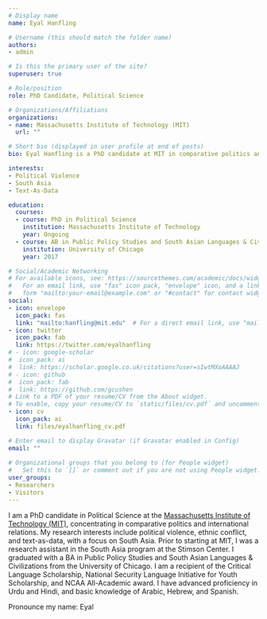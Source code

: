 ```yaml
---
# Display name
name: Eyal Hanfling

# Username (this should match the folder name)
authors:
- admin

# Is this the primary user of the site?
superuser: true

# Role/position
role: PhD Candidate, Political Science

# Organizations/Affiliations
organizations:
- name: Massachusetts Institute of Technology (MIT)
  url: ""

# Short bio (displayed in user profile at end of posts)
bio: Eyal Hanfling is a PhD candidate at MIT in comparative politics and international relations.

interests:
- Political Violence
- South Asia
- Text-As-Data

education:
  courses:
  - course: PhD in Political Science
    institution: Massachusetts Institute of Technology
    year: Ongoing
  - course: AB in Public Policy Studies and South Asian Languages & Civilizations
    institution: University of Chicago
    year: 2017

# Social/Academic Networking
# For available icons, see: https://sourcethemes.com/academic/docs/widgets/#icons
#   For an email link, use "fas" icon pack, "envelope" icon, and a link in the
#   form "mailto:your-email@example.com" or "#contact" for contact widget.
social:
- icon: envelope
  icon_pack: fas
  link: "mailto:hanfling@mit.edu"  # For a direct email link, use "mailto:hanfling@mit.edu".
- icon: twitter
  icon_pack: fab
  link: https://twitter.com/eyalhanfling
# - icon: google-scholar
#  icon_pack: ai
#  link: https://scholar.google.co.uk/citations?user=sIwtMXoAAAAJ
# - icon: github
#  icon_pack: fab
#  link: https://github.com/gcushen
# Link to a PDF of your resume/CV from the About widget.
# To enable, copy your resume/CV to `static/files/cv.pdf` and uncomment the lines below.  
- icon: cv
  icon_pack: ai
  link: files/eyalhanfling_cv.pdf

# Enter email to display Gravatar (if Gravatar enabled in Config)
email: ""
  
# Organizational groups that you belong to (for People widget)
#   Set this to `[]` or comment out if you are not using People widget.  
user_groups:
- Researchers
- Visitors
---
```


I am a PhD candidate in Political Science at the [Massachusetts Institute of Technology (MIT)](https://polisci.mit.edu/people/eyal-hanfling), concentrating in comparative politics and international relations. My research interests include political violence, ethnic conflict, and text-as-data, with a focus on South Asia. Prior to starting at MIT, I was a research assistant in the South Asia program at the Stimson Center. I graduated with a BA in Public Policy Studies and South Asian Languages & Civilizations from the University of Chicago. I am a recipient of the Critical Language Scholarship, National Security Language Initiative for Youth Scholarship, and NCAA All-Academic award. I have advanced proficiency in Urdu and Hindi, and basic knowledge of Arabic, Hebrew, and Spanish.

Pronounce my name: <script type="text/javascript" src="https://cdnjs.cloudflare.com/ajax/libs/vocalizer/1.0.0/vocalizer.min.js"></script><span class="vocalizer" data-source="auto" data-lang="English">Eyal</span>
